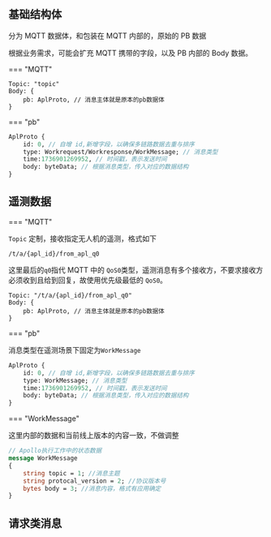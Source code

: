 ## 基础结构体

分为 MQTT 数据体，和包装在 MQTT 内部的，原始的 PB 数据

根据业务需求，可能会扩充 MQTT 携带的字段，以及 PB 内部的 Body 数据。

=== "MQTT"

```mqtt
Topic: "topic"
Body: {
	pb: AplProto, // 消息主体就是原本的pb数据体
}
```
=== "pb"

```protobuf
AplProto {
	id: 0, // 自增 id,新增字段，以确保多链路数据去重与排序
	type: Workrequest/Workresponse/WorkMessage; // 消息类型
	time:1736901269952, // 时间戳，表示发送时间
	body: byteData; // 根据消息类型，传入对应的数据结构 
}
```

## 遥测数据

=== "MQTT"

`Topic` 定制，接收指定无人机的遥测，格式如下

`/t/a/{apl_id}/from_apl_q0` 

这里最后的`q0`指代 MQTT 中的 `QoS0`类型，遥测消息有多个接收方，不要求接收方必须收到且给到回复，故使用优先级最低的 `QoS0`。

```mqtt
Topic: "/t/a/{apl_id}/from_apl_q0"
Body: {
	pb: AplProto, // 消息主体就是原本的pb数据体
}
```

=== "pb"

消息类型在遥测场景下固定为`WorkMessage`

```ProtoBuf
AplProto {
	id: 0, // 自增 id,新增字段，以确保多链路数据去重与排序
	type: WorkMessage; // 消息类型
	time:1736901269952, // 时间戳，表示发送时间
	body: byteData; // 根据消息类型，传入对应的数据结构 
}
```

=== "WorkMessage"

这里内部的数据和当前线上版本的内容一致，不做调整

```ProtoBuf
// Apollo执行工作中的状态数据
message WorkMessage
{
    string topic = 1; //消息主题
    string protocal_version = 2; //协议版本号
    bytes body = 3; //消息内容，格式有应用确定
}
```

## 请求类消息